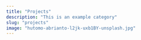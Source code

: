 ```yaml
---
title: "Projects"
description: "This is an example category"
slug: "projects"
image: "hutomo-abrianto-l2jk-uxb1BY-unsplash.jpg"
---
```

